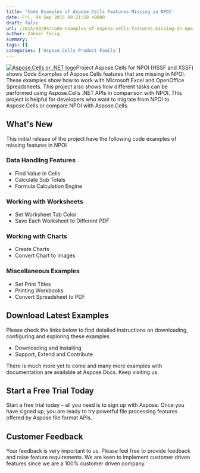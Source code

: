 ```yaml
---
title: 'Code Examples of Aspose.Cells Features Missing in NPOI'
date: Fri, 04 Sep 2015 09:21:58 +0000
draft: false
url: /2015/09/04/code-examples-of-aspose.cells-features-missing-in-npoi/
author: Zaheer Tariq
summary: ''
tags: []
categories: ['Aspose.Cells Product Family']
---
```


[![][1]](https://www.aspose.com/)Project Aspose.Cells for NPOI (HSSF and XSSF) shows Code Examples of Aspose.Cells features that are missing in NPOI. These examples show how to work with Microsoft Excel and OpenOffice Spreadsheets. This project also shows how different tasks can be performed using Aspose.Cells .NET APIs in comparison with NPOI. This project is helpful for developers who want to migrate from NPOI to Aspose.Cells or compare NPOI with Aspose.Cells.

## What's New

This initial release of the project have the following code examples of missing features in NPOI

### Data Handling Features

*   Find Value in Cells
*   Calculate Sub Totals
*   Formula Calculation Engine

### Working with Worksheets

*   Set Worksheet Tab Color
*   Save Each Worksheet to Different PDF

### Working with Charts

*   Create Charts
*   Convert Chart to Images

### Miscellaneous Examples

*   Set Print Titles
*   Printing Workbooks
*   Convert Spreadsheet to PDF

## Download Latest Examples

Please check the links below to find detailed instructions on downloading, configuring and exploring these examples

*   Downloading and Installing
*   Support, Extend and Contribute

There is much more yet to come and many more examples with documentation are available at Aspose Docs. Keep visiting us.

## Start a Free Trial Today

Start a free trial today – all you need is to sign up with Aspose. Once you have signed up, you are ready to try powerful file processing features offered by Aspose file format APIs.

## Customer Feedback

Your feedback is very important to us. Please feel free to provide feedback and raise feature requirements. We are keen to implement customer driven features since we are a 100% customer driven company.




[1]: https://blog.aspose.com/wp-content/uploads/sites/2/2013/08/aspose-Cells-for-net_100.png "Aspose.Cells or .NET logo"




